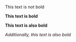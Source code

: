 This text is not bold

**This text is bold**

<b>This text is also bold</b>

<em>Additionally, this text is also bold</em>
